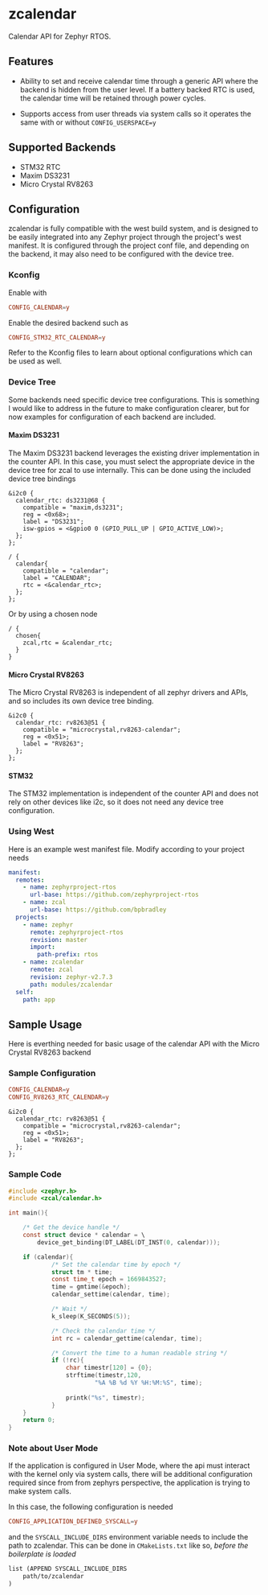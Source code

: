 # zcalendar

Calendar API for Zephyr RTOS.

## Features

* Ability to set and receive calendar time through a generic API where the backend is hidden from the user level. If a battery backed RTC is used, the calendar time will be retained through power cycles.

* Supports access from user threads via system calls so it operates the same with or without `CONFIG_USERSPACE=y`

## Supported Backends

* STM32 RTC
* Maxim DS3231
* Micro Crystal RV8263

## Configuration

zcalendar is fully compatible with the west build system, and is designed to be easily integrated into any Zephyr project through the project's west manifest. It is configured through the project conf file, and depending on the backend, it may also need to be configured with the device tree.

### Kconfig

Enable with

```conf
CONFIG_CALENDAR=y
```

Enable the desired backend such as

```conf
CONFIG_STM32_RTC_CALENDAR=y
```

Refer to the Kconfig files to learn about optional configurations which can be used as well.

### Device Tree

Some backends need specific device tree configurations. This is something I would like to address in the future to make configuration clearer, but for now examples for configuration of each backend are included.

#### Maxim DS3231

The Maxim DS3231 backend leverages the existing driver implementation in the counter API. In this case,
you must select the appropriate device in the device tree for zcal to use internally. This can be done
using the included device tree bindings

```dts
&i2c0 {
  calendar_rtc: ds3231@68 {
    compatible = "maxim,ds3231";
    reg = <0x68>;
    label = "DS3231";
    isw-gpios = <&gpio0 0 (GPIO_PULL_UP | GPIO_ACTIVE_LOW)>;
  };
};

/ {
  calendar{
    compatible = "calendar";
    label = "CALENDAR";
    rtc = <&calendar_rtc>;
  };
};
```

Or by using a chosen node

```dts
/ {
  chosen{
    zcal,rtc = &calendar_rtc;
  }
}
```

#### Micro Crystal RV8263

The Micro Crystal RV8263 is independent of all zephyr drivers and APIs, and so includes its own device tree binding.

```dts
&i2c0 {
  calendar_rtc: rv8263@51 {
    compatible = "microcrystal,rv8263-calendar";
    reg = <0x51>;
    label = "RV8263";
  };
};
```

#### STM32

The STM32 implementation is independent of the counter API and does not rely on other devices like i2c, so it does not need any device tree configuration.

### Using West

Here is an example west manifest file. Modify according to your project needs

```yaml
manifest:
  remotes:
    - name: zephyrproject-rtos
      url-base: https://github.com/zephyrproject-rtos
    - name: zcal
      url-base: https://github.com/bpbradley
  projects:
    - name: zephyr
      remote: zephyrproject-rtos
      revision: master
      import:
        path-prefix: rtos
    - name: zcalendar
      remote: zcal
      revision: zephyr-v2.7.3
      path: modules/zcalendar
  self:
    path: app
```

## Sample Usage

Here is everthing needed for basic usage of the calendar API
with the Micro Crystal RV8263 backend

### Sample Configuration

```conf
CONFIG_CALENDAR=y
CONFIG_RV8263_RTC_CALENDAR=y
```

```dts
&i2c0 {
  calendar_rtc: rv8263@51 {
    compatible = "microcrystal,rv8263-calendar";
    reg = <0x51>;
    label = "RV8263";
  };
};
```

### Sample Code

```c
#include <zephyr.h>
#include <zcal/calendar.h>

int main(){

    /* Get the device handle */
    const struct device * calendar = \
        device_get_binding(DT_LABEL(DT_INST(0, calendar)));

    if (calendar){
            /* Set the calendar time by epoch */
            struct tm * time;
            const time_t epoch = 1669843527;
            time = gmtime(&epoch);
            calendar_settime(calendar, time);

            /* Wait */
            k_sleep(K_SECONDS(5));

            /* Check the calendar time */
            int rc = calendar_gettime(calendar, time);

            /* Convert the time to a human readable string */
            if (!rc){
                char timestr[120] = {0};
                strftime(timestr,120,
                        "%A %B %d %Y %H:%M:%S", time);
                
                printk("%s", timestr);
            }
    }
    return 0;
}

```

### Note about User Mode

If the application is configured in User Mode, where
the api must interact with the kernel only via system calls,
there will be additional configuration required since from from
zephyrs perspective, the application is trying to make system calls.

In this case, the following configuration is needed

```conf
CONFIG_APPLICATION_DEFINED_SYSCALL=y
```

and the `SYSCALL_INCLUDE_DIRS` environment variable needs to include
the path to zcalendar. This can be done in `CMakeLists.txt` like so, *before the boilerplate is loaded*

```txt
list (APPEND SYSCALL_INCLUDE_DIRS 
    path/to/zcalendar
)
```
